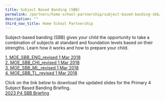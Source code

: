 ```yaml
---
title: Subject Based Banding (SBB)
permalink: /partners/home-school-partnership/subject-based-banding-sbb/
description: ""
third_nav_title: Home School Partnership
---
```

Subject-based banding (SBB) gives your child the opportunity to take a combination of subjects at standard and foundation levels based on their strengths. Learn how it works and how to prepare your child.  

[1\. MOE\_SBB\_ENG\_revised 1 Mar 2018](/files/1%20MOE_SBB_ENG_revised%201%20Mar%202018.pdf) <br>
[2\. MOE\_SBB\_CHI\_revised 1 Mar 2018](/files/2%20MOE_SBB_CHI_revised%201%20Mar%202018.pdf) <br>
[3\. MOE\_SBB\_ML\_revised 1 Mar 2018](/files/3%20MOE_SBB_ML_revised%201%20Mar%202018.pdf) <br>
[4\. MOE\_SBB\_TL\_revised 1 Mar 2018](/files/4%20MOE_SBB_TL_revised%201%20Mar%202018.pdf)

  

Click on the link below to download the updated slides for the Primary 4 Subject Based Banding Briefing. <br>
[2023 P4 SBB Briefing](/files/2023%20p4%20sbb%20briefing%20.pdf)
